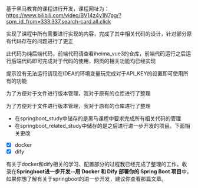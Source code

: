 基于黑马教育的课程进行开发，课程网址为：https://www.bilibili.com/video/BV14z4y1N7pg/?spm_id_from=333.337.search-card.all.click

实现了课程中所有需要进行实现的内容，完成了其中相关代码的设计，针对部分原有代码存在的问题进行了更正

此代码为纯后端代码，前端代码请查看iheima_vue3的仓库，前端代码运行之后运行后端代码即可完成对于代码的使用，网页的相关功能均已经实现

提示没有无法运行请现在IDEA的环境变量玩完成对于API_KEY的设置即可使用所有的功能

为了方便对于文件进行版本管理，我对于原有的仓库进行了整理

为了方便对于文件进行版本管理，我对于原有的仓库进行了整理

- 在springboot_study中储存的是黑马课程中要求完成所有相关代码的管理
- 在springboot_related_study中储存的是之后进行进一步开发的项目。下面相关更改

- [x] docker
- [x] dify
      
有关于docker和dify相关的学习、配置部分的过程我已经完成了整理的工作，收录在**Springboot进一步开发--用 Docker 和 Dify 部署你的 Spring Boot 项目**中。
如果你想了解有关于springboot的进一步开发，建议你查看那篇文章。

